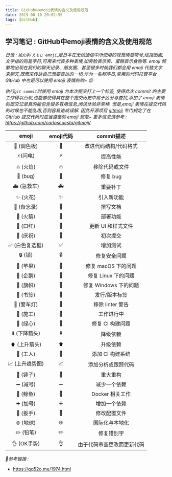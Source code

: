 ```yaml
---
title: GitHub中emoji表情的含义及使用规范
date: 2019-08-10 20:02:55
tags: [GitHub]
---
```


## 学习笔记 : GitHub中emoji表情的含义及使用规范
*日语 : `絵文字/えもじ emoji`,是日本在无线通信中所使用的视觉情感符号,绘指图画,文字指的则是字符,可用来代表多种表情,如笑脸表示笑、蛋糕表示食物等. emoji 频繁地出现在我们的聊天记录、朋友圈、甚至很多时候我们都会用 emoji 代替文字来聊天,既而来传达自己想要表达的一切,作为一名程序员,常用的代码托管平台 GitHub 中也是可以使用 emoji 表情的哟~ 😜*
  

*执行`git commit`时使用 emoji 为本次提交打上一个标签, 使得此次 commit 的主要工作得以凸现,也能够使得其在整个提交历史中易于区分与查找,添加了 emoji 表情的提交记录真的能包含很多有用信息,阅读体验非常棒. 但是,emoji 表情在提交代码的时候也不能乱用,否则容易造成误解. 因此开源项目 [gitmoji](https://gitmoji.carloscuesta.me/) 专门规定了在 GitHub 提交代码时应当遵循的 emoji 规范~ 更多信息请参考 : https://github.com/carloscuesta/gitmoji/*


|      emoji      |         emoji代码          |         commit描述         |
| :-------------: | :------------------------: | :------------------------: |
|   🎨 (调色板)   |           :art:            |   改进代码结构/代码格式    |
|    ⚡️(闪电)     |           :zap:            |          提高性能          |
|    🔥 (火焰)    |           :fire:           |       移除代码或文件       |
|    🐛 (bug)     |           :bug:            |          修复 bug          |
|   🚑 (急救车)   |        :ambulance:         |          重要补丁          |
|    ✨ (火花)     |         :sparkles:         |         引入新功能         |
|   📝 (备忘录)   |           :memo:           |          撰写文档          |
|    🚀 (火箭)    |          :rocket:          |          部署功能          |
|    💄 (口红)    |         :lipstick:         |     更新 UI 和样式文件     |
|    🎉 (庆祝)    |           :tada:           |          初次提交          |
| ✅ (白色复选框)  |     :white_check_mark:     |          增加测试          |
|     🔒 (锁)     |           :lock:           |        修复安全问题        |
|    🍎 (苹果)    |          :apple:           |    修复 macOS 下的问题     |
|    🐧 (企鹅)    |         :penguin:          |    修复 Linux 下的问题     |
|    🏁 (旗帜)    |      :checkered_flag:      |   修复 Windows 下的问题    |
|    🔖 (书签)    |         :bookmark:         |       发行/版本标签        |
|   🚨 (警车灯)   |      :rotating_light:      |      移除 linter 警告      |
|    🚧 (施工)    |       :construction:       |         工作进行中         |
|    💚 (绿心)    |       :green_heart:        |      修复 CI 构建问题      |
|  ⬇️ (下降箭头)  |        :arrow_down:        |          降级依赖          |
|  ⬆️ (上升箭头)  |         :arrow_up:         |          升级依赖          |
|    👷 (工人)    |   :construction_worker:    |      添加 CI 构建系统      |
| 📈 (上升趋势图) | :chart_with_upwards_trend: |     添加分析或跟踪代码     |
|    🔨 (锤子)    |          :hammer:          |          重大重构          |
|    ➖ (减号)     |     :heavy_minus_sign:     |        减少一个依赖        |
|    🐳 (鲸鱼)    |          :whale:           |      Docker 相关工作       |
|    ➕ (加号)     |     :heavy_plus_sign:      |        增加一个依赖        |
|    🔧 (扳手)    |          :wrench:          |        修改配置文件        |
|    🌐 (地球)    |   :globe_with_meridians:   |       国际化与本地化       |
|    ✏️ (铅笔)    |         :pencil2:          |         修复错别字         |
|   👌 (OK手势)   |         :ok_hand:          | 由于代码审查更改而更新代码 |



*🙏参考链接 :*
* https://qq52o.me/1974.html